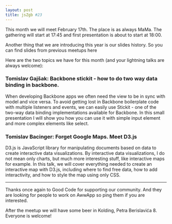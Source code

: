 ```yaml
---
layout: post
title: jsZgb #23
---
```


This month we will meet February 17th. The place is as always MaMa. The gathering will start at 17:45 and first presentation is about to start at 18:00.

Another thing that we are introducing this year is our slides history. So you can find slides from previous meetups here

Here are the two topics we have for this month (and your lightning talks are always welcome):

### Tomislav Gajšak: Backbone stickit - how to do two way data binding in backbone.  

When developing Backbone apps we often need the view to be in sync with model and vice versa. To avoid getting lost in Backbone boilerplate code with multiple listeners and events, we can easily use Stickit - one of the two-way data binding implementations available for Backbone. In this small presentation I will show you how you can use it with simple input element and more complex elements like select.

### Tomislav Bacinger: Forget Google Maps. Meet D3.js

D3.js is JavaScript library for manipulating documents based on data to create interactive data visualizations. By interactive data visualizations, I do not mean only charts, but much more interesting stuff, like interactive maps for example. In this talk, we will cover everything needed to create an interactive map with D3.js, including where to find free data, how to add interactivity, and how to style the map using only CSS.  

***

Thanks once again to Good Code for supporting our community. And they are looking for people to work on AwwApp so ping them if you are interested.

After the meetup we will have some beer in Kolding, Petra Berislavića 8. Everyone is welcome!
